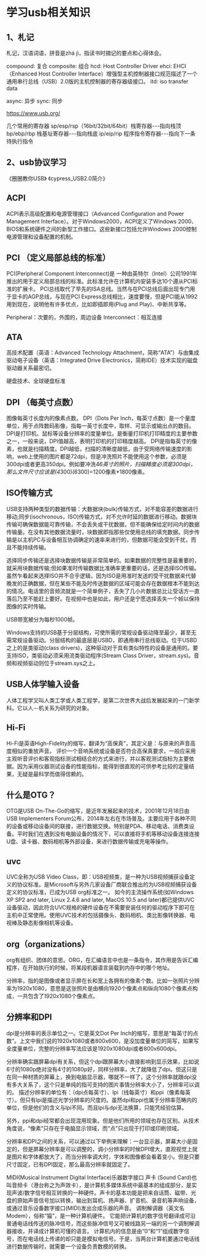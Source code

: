 # 学习usb相关知识

## 1、札记
札记，汉语词语，拼音是zhá jì，指读书时摘记的要点和心得体会。

compound: 复合
composite: 组合
hcd: Host Controller Driver
ehci: EHCI（Enhanced Host Controller Interface）增强型主机控制器接口规范描述了一个通用串行总线（USB）2.0版的主机控制器的寄存器级接口。
itd: iso transfer data

async: 异步
sync: 同步


https://www.usb.org/

几个常用的寄存器
sp/esp/rsp（16bit/32bit/64bit）栈寄存器---指向栈顶
bp/ebp/rbp 栈基址寄存器---指向栈底
ip/eip/rip 程序指令寄存器---指向下一条待执行指令


## 2、usb协议学习
《圈圈教你USB》
《cypress_USB2.0简介》

## ACPI
ACPI表示高级配置和电源管理接口（Advanced Configuration and Power Management Interface）。对于Windows2000，ACPI定义了Windows 2000、BIOS和系统硬件之间的新型工作接口。这些新接口包括允许Windows 2000控制电源管理和设备配置的机制。

## PCI （定义局部总线的标准）
PCI(Peripheral Component Interconnect)是 一种由英特尔（Intel）公司1991年推出的用于定义局部总线的标准。此标准允许在计算机内安装多达10个遵从PCI标准的扩展卡。
PCI总线取代了早先的ISA总线。当然与在PCI总线后面出现专门用于显卡的AGP总线，与现在PCI Express总线相比，速度要慢，但是PCI能从1992用到现在，说明他有许多优点，比如即插即用(Plug and Play)、中断共享等。

Peripheral：次要的，外围的，周边设备
Interconnect：相互连接

## ATA 
高技术配置（英语：Advanced Technology Attachment，简称“ATA”）与由集成驱动电子设备（英语：Integrated Drive Electronics，简称IDE）技术实现的磁盘驱动器关系最密切。

硬盘技术、全球硬盘标准

## DPI （每英寸点数）
图像每英寸长度内的像素点数。
DPI（Dots Per Inch，每英寸点数）是一个量度单位，用于点阵数码影像，指每一英寸长度中，取样、可显示或输出点的数目。
DPI是打印机、鼠标等设备分辨率的度量单位。是衡量打印机打印精度的主要参数之一，一般来说，DPI值越高，表明打印机的打印精度越高。
DPI是指每英寸的像素，也就是扫描精度。DPI越低，扫描的清晰度越低，由于受网络传输速度的影响，web上使用的图片都是72dpi，但是冲洗照片不能使用这个参数，必须是300dpi或者更高350dpi。例如要冲洗4*6英寸的照片，扫描精度必须是300dpi，那么文件尺寸应该是(4*300)*(6*300)=1200像素*1800像素。

## ISO传输方式
USB支持两种类型的数据传输：大数据块(bulk)传输方式，对不能容差的数据进行移动;同步(isochronous，ISO)传输方式，对不允许时延的数据进行移动。数据块传输可确保数据能可靠传输，不会丢失或干扰数据，但不能确保给定时间内的数据传输量。在没有其他数据流量时，块数据即指那些仅使用总线的填充数据。同步传输是以主机PC与设备相互协调确定的速率来进行的，但数据可能会受到干扰，而且不能持续传输。

选择同步传输还是选择块数据传输是非常简单的。如果数据的完整性是最重要的，就采用块数据传输;但如果准时传输数据比准确率更重要的话，还是选择ISO传输。虽然乍看起来选择ISO并不合乎逻辑，因为ISO是用准时发送的受干扰数据来代替晚发的正确数据，但在某些不能及时传送数据的区域可能会存在数据根本不能到达的情况。电话里的音频流就是一个简单例子，丢失了几小片数据总比让受话方一直落后乃至不能赶上要好。在视频中也是如此，用户还是宁愿选择丢失一个帧以保持图像的实时传输。

USB带宽被分为每秒1000帧。

Windows支持的USB基于分层结构，可使所需的常规设备驱动降至最少，甚至无需常规设备驱动。分层结构的最底层是USBD，即通用串行总线驱动。位于USBD之上的是类驱动(class drivers)，这种驱动对于具有类似特性的设备是通用的。要支持ISO，类驱动必须采用流类驱动程序(Stream Class Driver，stream.sys)。音频和视频驱动则位于stream.sys之上。

## USB人体学输入设备 
人体工程学又叫人类工学或人类工程学，是第二次世界大战后发展起来的一门新学科。它以人－机关系为研究的对象。

## Hi-Fi
Hi-Fi是英语High-Fidelity的缩写，翻译为“高保真”，其定义是：与原来的声音高度相似的重放声音。
评价一个音响系统或设备是否符合高保真要求，一般应采用主观听音评价和客观指标测试相结合的方式来进行，并以客观测试指标为主要依据。因为采用仪器测试设备的性能指标，能得到很直观的可供参考比较的定量结果，无疑是最科学而值得信赖的。

## 什么是OTG？

OTG是USB On-The-Go的缩写，是近年发展起来的技术，2001年12月18日由USB Implementers Forum公布，2014年左右在市场普及。主要应用于各种不同的设备或移动设备间的联接，进行数据交换。特别是PDA、移动电话、消费类设备。平时我们在遇到没有电脑设备的情况下，可以直接将手机等移动设备连接连接U盘、读卡器、数码相机等外部设备，来进行数据传输或充电等操作。

## uvc 
UVC全称为USB Video Class，即：USB视频类，是一种为USB视频捕获设备定义的协议标准。是Microsoft与另外几家设备厂商联合推出的为USB视频捕获设备定义的协议标准，已成为USB org标准之一。
如今的主流操作系统(如Windows XP SP2 and later, Linux 2.4.6 and later, MacOS 10.5 and later)都已提供UVC设备驱动，因此符合UVC规格的硬件设备在不需要安装任何的驱动程序下即可在主机中正常使用。使用UVC技术的包括摄像头、数码相机、类比影像转换器、电视棒及静态影像相机等设备。

## org（organizations）
org有组织、团体的意思。ORG，在汇编语言中也是一条指令，其作用是告诉汇编程序，在开始执行的时候，将某段机器语言装载到内存中的哪个地址。

分辨率，指的是图像或者显示屏在长和宽上各拥有的像素个数。比如一张照片分辨率为1920x1080，意思是这张照片是由横向1920个像素点和纵向1080个像素点构成，一共包含了1920x1080个像素点。

## 分辨率和DPI
dpi是分辨率的表示单位之一。它是英文Dot Per Inch的缩写，意思是“每英寸的点数”。上文中我们说的1920x1080或者800x600，是没加度量单位的简写，如果写全度量单位，完整的分辨率写法应该是1920x1080dpi或者800x600dpi。

分辨率确实跟屏幕dpi有关系，但这个dpi跟屏幕大小直接影响到显示效果，比如说6寸的1080p绝对没有4寸的1080p好，同样分辨率，大了就降低了dpi。但这只是在同一种材质的屏幕上，换到电脑显示器，哪就不一样了，这个分辨率就跟dpi没有多大关系了，这个只是单纯的指可支持的图片事情分辨率大小了，分辨率可以调的。
描述分辨率的单位有：（dpi点每英寸）、lpi（线每英寸）和ppi（像素每英寸）。但只有lpi是描述光学分辨率的尺度的。虽然dpi和ppi也属于分辨率范畴内的单位，但是他们的含义与lpi不同。而且lpi与dpi无法换算，只能凭经验估算。

另外，ppi和dpi经常都会出现混用现象。但是他们所用的领域也存在区别。从技术角度说，“像素”只存在于电脑显示领域，而“点”只出现于打印或印刷领域。

分辨率和DPI之间的关系，可以通过以下举例来理解：一台显示器，屏幕大小是固定的，但是屏幕分辨率是可以调整的，调小分辨率的时候DPI增大，直观视觉上就是图片和字体都放大了，而当分辨率调大时，字体和图像都会看着变小。但是只要尺寸固定，已有DPI固定，那么最高分辨率就固定了。

MIDI(Musical Instrument Digital Interface)乐器数字接口
声卡 (Sound Card)也叫音频卡（港台称之为声效卡），是计算机多媒体系统中最基本的组成部分，是实现声波/数字信号相互转换的一种硬件。声卡的基本功能是把来自话筒、磁带、光盘的原始声音信号加以转换，输出到耳机、扬声器、扩音机、录音机等声响设备，或通过音乐设备数字接口(MIDI)发出合成乐器的声音。
调制解调器（英文名Modem），俗称“猫”，是一种计算机硬件。
它能把计算机的数字信号翻译成可沿普通电话线传送的脉冲信号，而这些脉冲信号又可被线路另一端的另一个调制解调器接收，并译成计算机可懂的语言。
计算机内的信息是由“0”和“1”组成数字信号，而在电话线上传递的却只能是模拟电信号。于是，当两台计算机要通过电话线进行数据传输时，就需要一个设备负责数模的转换。